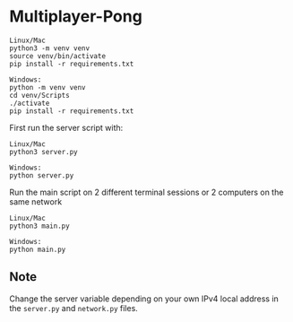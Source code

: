 # Multiplayer-Pong
```
Linux/Mac
python3 -m venv venv
source venv/bin/activate
pip install -r requirements.txt

Windows:
python -m venv venv
cd venv/Scripts
./activate
pip install -r requirements.txt
```
First run the server script with:
```
Linux/Mac
python3 server.py

Windows:
python server.py
```

Run the main script on 2 different terminal sessions or 2 computers on the same network
```
Linux/Mac
python3 main.py

Windows:
python main.py
```

## Note
Change the server variable depending on your own IPv4 local address in the ```server.py``` and ```network.py``` files.

